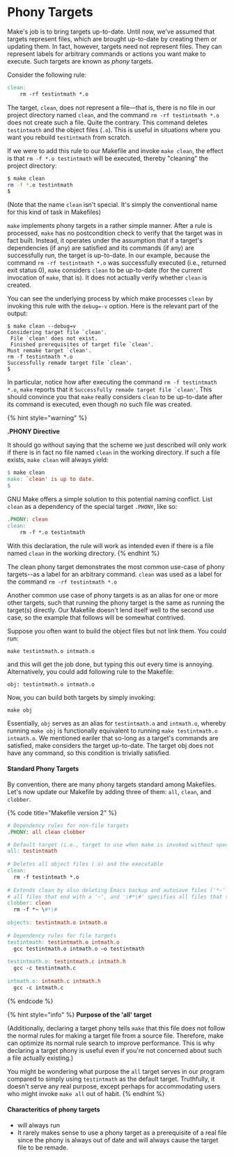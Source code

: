 # Phony Targets

Make's job is to bring targets up-to-date. Until now, we've assumed that targets represent files, which are brought up-to-date by creating them or updating them. In fact, however, targets need not represent files. They can represent labels for arbitrary commands or actions you want make to execute. Such targets are known as _phony_ targets.

Consider the following rule:

```makefile
clean: 
    rm -rf testintmath *.o
```

The target, `clean`, does not represent a file—that is, there is no file in our project directory named `clean`, and the command `rm -rf testintmath *.o` does not create such a file. Quite the contrary. This command deletes `testintmath` and the object files (`.o`). This is useful in situations where you want you rebuild `testintmath` from scratch.

If we were to add this rule to our Makefile and invoke `make clean`, the effect is that `rm -f *.o testintmath` will be executed, thereby "cleaning" the project directory:

```bash
$ make clean
rm -f *.o testintmath 
$
```

(Note that the name `clean` isn't special. It's simply the conventional name for this kind of task in Makefiles)

`make` implements phony targets in a rather simple manner. After a rule is processed, `make` has no postcondition check to verify that the target was in fact built. Instead, it operates under the assumption that if a target's dependencies (if any) are satisfied and its commands (if any) are successfully run, the target is up-to-date. In our example, because the command `rm -rf testintmath *.o` was successfully executed (i.e., returned exit status 0), `make` considers `clean` to be up-to-date (for the current invocation of `make`, that is). It does not actually verify whether `clean` is created.

You can see the underlying process by which make processes `clean` by invoking this rule with the `debug=-v` option. Here is the relevant part of the output:

```
$ make clean --debug=v
Considering target file `clean'.
 File `clean' does not exist.
 Finished prerequisites of target file `clean'.
Must remake target `clean'.
rm -f testintmath *.o
Successfully remade target file `clean'.
$ 
```

In particular, notice how after executing the command `rm -f testintmath *.o`, `make` reports that it ``Successfully remade target file `clean'``. This should convince you that `make` really considers `clean` to be up-to-date after its command is executed, even though no such file was created.  &#x20;

{% hint style="warning" %}


**.PHONY Directive**

It should go without saying that the scheme we just described will only work if there is in fact no file named `clean` in the working directory. If such a file exists, `make clean` will always yield:

```makefile
$ make clean
make: `clean' is up to date.
$
```

GNU Make offers a simple solution to this potential naming conflict. List `clean` as a dependency of the special target `.PHONY`, like so:

```makefile
.PHONY: clean
clean: 
    rm -f *.o testintmath 
```

With this declaration, the rule will work as intended even if there is a file named `clean` in the working directory.
{% endhint %}

The clean phony target demonstrates the most common use-case of phony targets--as a label for an arbitrary command.  `clean` was used as a label for the command `rm -rf testintmath *.o`

Another common use case of phony targets is as an alias for one or more other targets, such that running the phony target is the same as running the target(s) directly. Our Makefile doesn't lend itself well to the second use case, so the example that follows will be somewhat contrived.

Suppose you often want to build the object files but not link them. You could run:

```
make testintmath.o intmath.o
```

and this will get the job done, but typing this out every time is annoying. Alternatively, you could add following rule to the Makefile:

```
obj: testintmath.o intmath.o
```

Now, you can build both targets by simply invoking:

```
make obj
```

Essentially, `obj` serves as an alias for `testintmath.o` and `intmath.o`, whereby running `make obj` is functionally equivalent to running `make testintmath.o intmath.o`. We mentioned eariler that so-long as a target's commands are satisfied, make considers the target up-to-date. The target obj does not have any command, so this condition is trivially satisfied.&#x20;

#### Standard Phony Targets

By convention, there are many phony targets standard among Makefiles. Let's now update our Makefile by adding three of them:  `all`, `clean`, and `clobber`.&#x20;

{% code title="Makefile version 2" %}
```makefile
# Dependency rules for non-file targets
.PHONY: all clean clobber

# Default target (i.e., target to use when make is invoked without specifying a target)
all: testintmath
  
# Deletes all object files (.o) and the executable 
clean:
  rm -f testintmath *.o
  
# Extends clean by also deleting Emacs backup and autosave files ('*~' specifies 
# all files that end with a '~', and '\#*\#' specifies all files that start and end with a '#')
clobber: clean
  rm -f *~ \#*\# 
  
objects: testintmath.o intmath.o
  
# Dependency rules for file targets
testintmath: testintmath.o intmath.o
  gcc testintmath.o intmath.o –o testintmath
  
testintmath.o: testintmath.c intmath.h
  gcc -c testintmath.c
  
intmath.o: intmath.c intmath.h
  gcc -c intmath.c
```
{% endcode %}



{% hint style="info" %}
**Purpose of the 'all' target**

&#x20;(Additionally, declaring a target phony tells `make` that this file does not follow the normal rules for making a target file from a source file. Therefore, make can optimize its normal rule search to improve performance. This is why declaring a target phony is useful even if you're not concerned about such a file actually existing.)

You might be wondering what purpose the `all` target serves in our program compared to simply using `testintmath` as the default target. Truthfully, it doesn't serve any real purpose, except perhaps for accommodating users who might invoke `make all` out of habit.
{% endhint %}

#### Characteritics of phony targets

* will always run
* It rarely makes sense to use a phony target as a prerequisite of a real file since the phony is always out of date and will always cause the target file to be remade.
